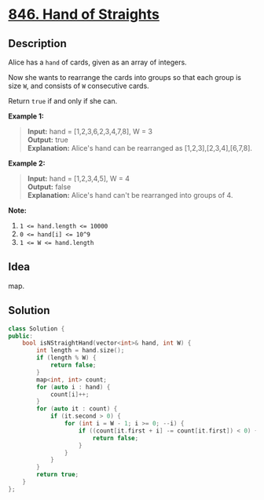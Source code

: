 # [846. Hand of Straights](https://leetcode.com/problems/hand-of-straights/description/)

## Description

Alice has a `hand` of cards, given as an array of integers.

Now she wants to rearrange the cards into groups so that each group is size `W`, and consists of `W` consecutive cards.

Return `true` if and only if she can.

**Example 1:**

>**Input:** hand = [1,2,3,6,2,3,4,7,8], W = 3 <br>
**Output:** true <br>
**Explanation:** Alice's hand can be rearranged as [1,2,3],[2,3,4],[6,7,8].

**Example 2:**

>**Input:** hand = [1,2,3,4,5], W = 4 <br>
**Output:** false <br>
**Explanation:** Alice's hand can't be rearranged into groups of 4.

**Note:**

1. `1 <= hand.length <= 10000`
2. `0 <= hand[i] <= 10^9`
3. `1 <= W <= hand.length`

## Idea

map.

## Solution

```cpp
class Solution {
public:
    bool isNStraightHand(vector<int>& hand, int W) {
        int length = hand.size();
        if (length % W) {
            return false;
        }
        map<int, int> count;
        for (auto i : hand) {
            count[i]++;
        }
        for (auto it : count) {
            if (it.second > 0) {
                for (int i = W - 1; i >= 0; --i) {
                    if ((count[it.first + i] -= count[it.first]) < 0) {
                        return false;
                    }
                }
            }
        }
        return true;
    }
};
```